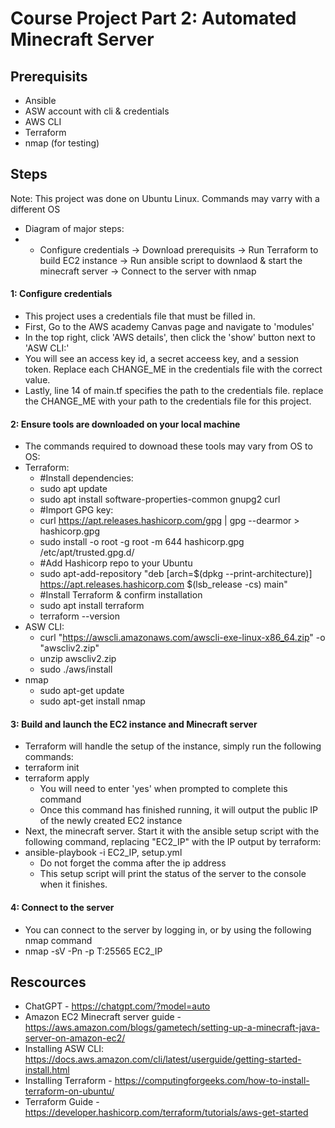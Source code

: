 # Course Project Part 2: Automated Minecraft Server

## Prerequisits
- Ansible
- ASW account with cli & credentials
- AWS CLI
- Terraform
- nmap (for testing) 

## Steps
Note: This project was done on Ubuntu Linux. Commands may varry with a different OS
- Diagram of major steps:
- - Configure credentials -> Download prerequisits -> Run Terraform to build EC2 instance -> Run ansible script to downlaod & start the minecraft server -> Connect to the server with nmap

#### 1: Configure credentials
- This project uses a credentials file that must be filled in.
- First, Go to the AWS academy Canvas page and navigate to 'modules'
- In the top right, click 'AWS details', then click the 'show' button next to 'ASW CLI:'
- You will see an access key id, a secret acceess key, and a session token. Replace each CHANGE_ME in the credentials file with the correct value.
- Lastly, line 14 of main.tf specifies the path to the credentials file. replace the CHANGE_ME with your path to the credentials file for this project.

#### 2: Ensure tools are downloaded on your local machine
- The commands required to downoad these tools may vary from OS to OS:
- Terraform:
    - #Install dependencies:
    - sudo apt update 
    - sudo apt install  software-properties-common gnupg2 curl
    - #Import GPG key:
    - curl https://apt.releases.hashicorp.com/gpg | gpg --dearmor > hashicorp.gpg
    - sudo install -o root -g root -m 644 hashicorp.gpg /etc/apt/trusted.gpg.d/
    - #Add Hashicorp repo to your Ubuntu
    - sudo apt-add-repository "deb [arch=$(dpkg --print-architecture)] https://apt.releases.hashicorp.com $(lsb_release -cs) main"
    - #Install Terraform & confirm installation
    - sudo apt install terraform
    - terraform --version
- ASW CLI:
    - curl "https://awscli.amazonaws.com/awscli-exe-linux-x86_64.zip" -o "awscliv2.zip"
    - unzip awscliv2.zip
    - sudo ./aws/install
- nmap
    - sudo apt-get update
    - sudo apt-get install nmap

#### 3: Build and launch the EC2 instance and Minecraft server
- Terraform will handle the setup of the instance, simply run the following commands:
- terraform init
- terraform apply
    - You will need to enter 'yes' when prompted to complete this command
    - Once this command has finished running, it will output the public IP of the newly created EC2 instance
- Next, the minecraft server. Start it with the ansible setup script with the following command, replacing "EC2_IP" with the IP output by terraform: 
- ansible-playbook -i EC2_IP, setup.yml
    - Do not forget the comma after the ip address
    - This setup script will print the status of the server to the console when it finishes.

#### 4: Connect to the server
- You can connect to the server by logging in, or by using the following nmap command
- nmap -sV -Pn -p T:25565 EC2_IP


## Rescources
- ChatGPT - https://chatgpt.com/?model=auto
- Amazon EC2 Minecraft server guide - https://aws.amazon.com/blogs/gametech/setting-up-a-minecraft-java-server-on-amazon-ec2/
- Installing ASW CLI: https://docs.aws.amazon.com/cli/latest/userguide/getting-started-install.html
- Installing Terraform - https://computingforgeeks.com/how-to-install-terraform-on-ubuntu/
- Terraform Guide - https://developer.hashicorp.com/terraform/tutorials/aws-get-started
